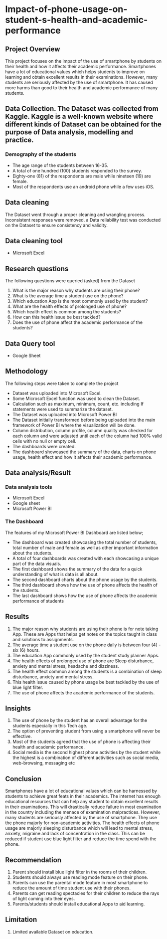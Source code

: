 # Impact-of-phone-usage-on-student-s-health-and-academic-performance
## Project Overview
This project focuses on the impact of the use of smartphone by students on their health and how it affects their academic performance. Smartphones have a lot of educational values which helps students to improve on learning and obtain excellent results in their examinations. However, many students are seriously affected by the use of smartphone. It has caused more harms than good to their health and academic performance of many students. 
## Data Collection. The Dataset was collected from Kaggle. Kaggle is a well-known website where different kinds of Dataset can be obtained for the purpose of Data analysis, modelling and practice. 
### Demography of the students
-	The age range of the students between 16-35.
-	A total of one hundred (100) students responded to the survey.
-	Eighty-one (81) of the respondents are male while nineteen (19) are female. 
-	Most of the respondents use an android phone while a few uses iOS.
## Data cleaning
The Dataset went through a proper cleaning and wrangling process. Inconsistent responses were removed. a Data reliability test was conducted on the Dataset to ensure consistency and validity.
## Data cleaning tool
-	Microsoft Excel

## Research questions 
The following questions were queried (asked) from the Dataset
1.	What is the major reason why students are using their phone?
2.	What is the average time a student use on the phone?
3.	Which education App is the most commonly used by the student?
4.	What are the health effects of prolonged use of phone?
5.	Which health effect is common among the students?
6.	How can this health issue be best tackled?
7.	Does the use of phone affect the academic performance of the students?
## Data Query tool
-	Google Sheet
## Methodology 
The following steps were taken to complete the project
-	Dataset was uploaded into Microsoft Excel.
-	Some Microsoft Excel function was used to clean the Dataset.
-	Calculation such as maximum, minimum, count, etc. including If statements were used to summarize the dataset.
-	The Dataset was uploaded into Microsoft Power BI 
-	The Dataset initially transformed before being uploaded into the main framework of Power BI where the visualization will be done.
-	Column distribution, column profile, column quality was checked for each column and were adjusted until each of the column had 100% valid cells with no null or empty cell.
-	The dashboards were created.
-	The dashboard showcased the summary of the data, charts on phone usage, health effect and how it affects their academic performance.
## Data analysis/Result
### Data analysis tools
-	Microsoft Excel
-	Google sheet
-	Microsoft Power BI
### The Dashboard
The features of my Microsoft Power BI Dashboard are listed below;
-	The dashboard was created showcasing the total number of students, total number of male and female as well as other important information about the students.
-	A total of four dashboards was created with each showcasing a unique part of the data visuals. 
-	The first dashboard shows the summary of the data for a quick understanding of what is data is all about.
-	The second dashboard charts about the phone usage by the students.
-	The third dashboard shows how the use of phone affects the health of the students.
-	The last dashboard shows how the use of phone affects the academic performance of students
## Results
1.	The major reason why students are using their phone is for note taking App. These are Apps that helps get notes on the topics taught in class and solutions to assignments. 
2.	The average time a student use on the phone daily is between four (4) - six (6) hours.
3.	The education App commonly used by the student study planner Apps.
4.	The health effects of prolonged use of phone are Sleep disturbance, anxiety and mental stress, headache and dizziness.
5.	The health effect common among the students is a combination of sleep disturbance, anxiety and mental stress.
6.	This health issue caused by phone usage be best tackled by the use of blue light filter.
7.	The use of phone affects the academic performance of the students. 
## Insights
1.	The use of phone by the student has an overall advantage for the students especially in this Tech age. 
2.	The option of preventing student from using a smartphone will never be effective. 
3.	Most of the students agreed that the use of phone is affecting their health and academic performance. 
4.	Social media is the second highest phone activities by the student while the highest is a combination of different activities such as social media,  web-browsing, messaging etc
## Conclusion
Smartphones have a lot of educational values which can be harnessed by students to achieve great feats in their academics. The internet has enough educational resources that can help any student to obtain excellent results in their examinations. This will drastically reduce failure in most examination in the country including the menace of examination malpractices. However, many students are seriously affected by the use of smartphone. They use the phone majorly for non-academic activities. The health effects of phone usage are majorly sleeping disturbance which will lead to mental stress, anxiety, migraine and lack of concentration in the class. This can be reduced if student use blue light filter and reduce the time spend with the phone.

## Recommendation
1.	Parent should install blue light filter in the rooms of their children.
2.	Students should always use reading mode feature on their phone. 
3.	Parents can use the parental mode feature in most smartphone to reduce the amount of time student use with their phones.
4.	Parents can get reading spectacles for their children to reduce the rays of light coming into their eyes. 
5.	Parents/students should install educational Apps to aid learning. 
## Limitation
1.	Limited available Dataset on education. 
